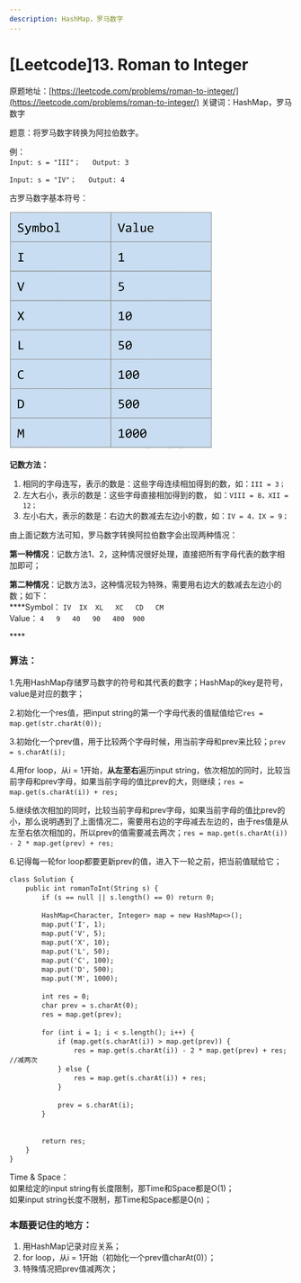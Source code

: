 ```yaml
---
description: HashMap，罗马数字
---
```


# \[Leetcode\]13. Roman to Integer

原题地址：[https://leetcode.com/problems/roman-to-integer/](https://leetcode.com/problems/roman-to-integer/) 关键词：HashMap，罗马数字

题意：将罗马数字转换为阿拉伯数字。

例：  
`Input: s = "III"；  
Output: 3`

`Input: s = "IV"；  
Output: 4`



古罗马数字基本符号：

![](../.gitbook/assets/screen-shot-2021-06-14-at-11.49.28-pm.png)

**记数方法：**  
1. 相同的字母连写，表示的数是：这些字母连续相加得到的数，如：`III = 3；`  
2. 左大右小，表示的数是：这些字母直接相加得到的数， 如：`VIII = 8，XII = 12；`   
3. 左小右大，表示的数是：右边大的数减去左边小的数，如：`IV = 4，IX = 9；`



由上面记数方法可知，罗马数字转换阿拉伯数字会出现两种情况：

**第一种情况**：记数方法1、2，这种情况很好处理，直接把所有字母代表的数字相加即可；

**第二种情况**：记数方法3，这种情况较为特殊，需要用右边大的数减去左边小的数；如下：  
****Symbol：  `IV  IX  XL   XC   CD   CM`  
Value：     `4   9   40   90   400  900` 

\*\*\*\*

### **算法：**

1.先用HashMap存储罗马数字的符号和其代表的数字；HashMap的key是符号，value是对应的数字；

2.初始化一个res值，把input string的第一个字母代表的值赋值给它`res = map.get(str.charAt(0));`

3.初始化一个prev值，用于比较两个字母时候，用当前字母和prev来比较；`prev = s.charAt(i);`

4.用for loop，从i = 1开始，**从左至右**遍历input string，依次相加的同时，比较当前字母和prev字母，如果当前字母的值比prev的大，则继续；`res = map.get(s.charAt(i)) + res;`

5.继续依次相加的同时，比较当前字母和prev字母，如果当前字母的值比prev的小，那么说明遇到了上面情况二，需要用右边的字母减去左边的，由于res值是从左至右依次相加的，所以prev的值需要减去两次；`res = map.get(s.charAt(i)) - 2 * map.get(prev) + res;`

6.记得每一轮for loop都要更新prev的值，进入下一轮之前，把当前值赋给它；

```text
class Solution {
    public int romanToInt(String s) {
        if (s == null || s.length() == 0) return 0;
        
        HashMap<Character, Integer> map = new HashMap<>();
        map.put('I', 1);
        map.put('V', 5);
        map.put('X', 10);
        map.put('L', 50);
        map.put('C', 100);
        map.put('D', 500);
        map.put('M', 1000);

        int res = 0;
        char prev = s.charAt(0);
        res = map.get(prev);
            
        for (int i = 1; i < s.length(); i++) {
            if (map.get(s.charAt(i)) > map.get(prev)) {
                res = map.get(s.charAt(i)) - 2 * map.get(prev) + res; //减两次
            } else {
                res = map.get(s.charAt(i)) + res;
            }
            
            prev = s.charAt(i);
        }
                              
        
        return res;
    }
}
```

Time & Space：  
如果给定的input string有长度限制，那Time和Space都是O\(1\)；  
如果input string长度不限制，那Time和Space都是O\(n\)；





### 本题要记住的地方：

1. 用HashMap记录对应关系；
2. for loop，从i = 1开始（初始化一个prev值charAt\(0\)）；
3. 特殊情况把prev值减两次；



